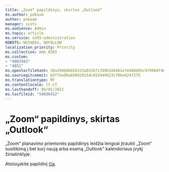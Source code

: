 ```yaml
---
title: „Zoom“ papildinys, skirtas „Outlook“
ms.author: pebaum
author: pebaum
manager: scotv
ms.audience: Admin
ms.topic: article
ms.service: o365-administration
ROBOTS: NOINDEX, NOFOLLOW
localization_priority: Priority
ms.collection: Adm_O365
ms.custom:
- "9002503"
- "4851"
ms.openlocfilehash: 30a29db86026333a033e71789b1864b1e7e880685c979968f467ef26f7fdc485
ms.sourcegitcommit: b5f7da89a650d2915dc652449623c78be6247175
ms.translationtype: MT
ms.contentlocale: lt-LT
ms.lasthandoff: 08/05/2021
ms.locfileid: "54036412"
---
```

# <a name="zoom-add-in-for-outlook"></a>„Zoom“ papildinys, skirtas „Outlook“

„Zoom“ planavimo priemonės papildinys leidžia lengvai įtraukti „Zoom“ susitikimą į bet kurį naują arba esamą „Outlook“ kalendoriaus įvykį žiniatinklyje.

Atsisiųskite papildinį [čia](https://go.microsoft.com/fwlink/?linkid=2126413).
 